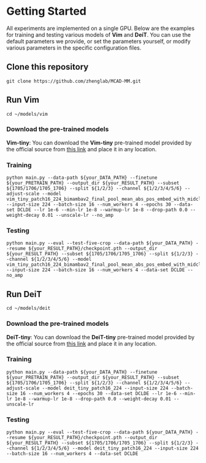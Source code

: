# Getting Started

All experiments are implemented on a single GPU. Below are the examples for training and testing various models of **Vim** and **DeiT**. You can use the default parameters we provide, or set the parameters yourself, or modify various parameters in the specific configuration files.

## Clone this repository
```
git clone https://github.com/zhenglab/MCAD-MM.git
```
## Run Vim
```
cd ~/models/vim
```
### Download the pre-trained models
**Vim-tiny**: You can download the **Vim-tiny** pre-trained model provided by the official source from [this link](https://huggingface.co/hustvl/Vim-tiny-midclstok/resolve/main/vim_t_midclstok_76p1acc.pth?download=true) and place it in any location.

### Training
```shell
python main.py --data-path ${your_DATA_PATH} --finetune ${your_PRETRAIN_PATH} --output_dir ${your_RESULT_PATH} --subset ${1705/1706/1705_1706} --split ${1/2/3} --channel ${1/2/3/4/5/6} --adjust-scale --model vim_tiny_patch16_224_bimambav2_final_pool_mean_abs_pos_embed_with_midclstok_div2 --input-size 224 --batch-size 16 --num_workers 4 --epochs 30 --data-set DCLDE --lr 1e-6 --min-lr 1e-8 --warmup-lr 1e-8 --drop-path 0.0 --weight-decay 0.01 --unscale-lr --no_amp
```
### Testing
```shell
python main.py --eval --test-five-crop --data-path ${your_DATA_PATH} --resume ${your_RESULT_PATH}/checkpoint.pth --output_dir ${your_RESULT_PATH} --subset ${1705/1706/1705_1706} --split ${1/2/3} --channel ${1/2/3/4/5/6} --model vim_tiny_patch16_224_bimambav2_final_pool_mean_abs_pos_embed_with_midclstok_div2 --input-size 224 --batch-size 16 --num_workers 4 --data-set DCLDE --no_amp
```


## Run DeiT
```
cd ~/models/deit
```
### Download the pre-trained models
**DeiT-tiny**: You can download the **DeiT-tiny** pre-trained model provided by the official source from [this link](https://dl.fbaipublicfiles.com/deit/deit_tiny_patch16_224-a1311bcf.pth) and place it in any location.

### Training
```shell
python main.py --data-path ${your_DATA_PATH} --finetune ${your_PRETRAIN_PATH} --output_dir ${your_RESULT_PATH} --subset ${1705/1706/1705_1706} --split ${1/2/3} --channel ${1/2/3/4/5/6} --adjust-scale --model deit_tiny_patch16_224 --input-size 224 --batch-size 16 --num_workers 4 --epochs 30 --data-set DCLDE --lr 1e-6 --min-lr 1e-8 --warmup-lr 1e-8 --drop-path 0.0 --weight-decay 0.01 --unscale-lr
```

### Testing
```shell
python main.py --eval --test-five-crop --data-path ${your_DATA_PATH} --resume ${your_RESULT_PATH}/checkpoint.pth --output_dir ${your_RESULT_PATH} --subset ${1705/1706/1705_1706} --split ${1/2/3} --channel ${1/2/3/4/5/6} --model deit_tiny_patch16_224 --input-size 224 --batch-size 16 --num_workers 4 --data-set DCLDE
```